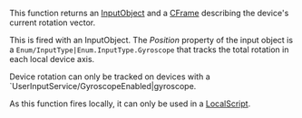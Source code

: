 This function returns an [InputObject](https://developer.roblox.com/en-us/api-reference/class/InputObject) and a [CFrame](https://developer.roblox.com/en-us/api-reference/datatype/CFrame) describing the device's current rotation vector.

This is fired with an InputObject. The _Position_ property of the input object is a `Enum/InputType|Enum.InputType.Gyroscope` that tracks the total rotation in each local device axis.

Device rotation can only be tracked on devices with a \`UserInputService/GyroscopeEnabled|gyroscope.

As this function fires locally, it can only be used in a [LocalScript](https://developer.roblox.com/en-us/api-reference/class/LocalScript).